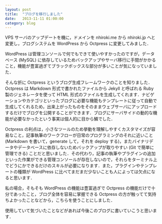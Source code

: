 ```yaml
---
layout: post
title:  "ブログを移行しました"
date:   2013-11-11 01:00:00
category: blog
---
```


VPS サーバのアップデートを機に，ドメインを nhiroki.me から nhiroki.jp へと変更し，ブログシステムを WordPress から Octpress に変更してみました．

WordPress は管理コンソールで何でもできて使いやすかったのですが，データベース (MySQL) に依存しているためバックアップやサーバ移行に手間がかかること，機能が豊富過ぎてブラックボックスな部分が多いことが気になっていました．

そんな折に Octpress というブログ生成フレームワークのことを知りました．Octpress は Markdown 形式で書かれたファイルから Jekyll と呼ばれる Ruby 製のジェネレータを使って HTML 形式のファイルを生成してくれます．ナビゲーションやカテゴリといったブログに必要な機能もテンプレートに従って自動で生成してくれるため，出来上がったものをそのままウェブサーバにアップロードするだけでブログを公開することができます．ブログにサーバサイドの動的な機能が必要なかったという事実は個人的に目から鱗でした．

Octpress の利点は，小さなツールのため挙動を理解しやすくカスタマイズが容易なこと，記事執筆のワークフローが日常のプログラミングのそれに近いこと (Markdown を書いて，generate して，それを deploy する)，またバイナリデータやデータベースに依存しないためバックアップが取りやすい (Git で簡単に管理できる) ことだと思いました．その代わり，記事の執筆やプラグインの追加といった作業ができる管理コンソールが存在しないので，それらをターミナル上でどうにかできるだけのスキルが必要になります．また，プラグインやテンプレートの種類が WordPress に比べてまだまだ少ないことも人によっては欠点になると思います．

私の場合，そもそも WordPress の機能は豊富過ぎで Octpress の機能だけで十分であったこと，ブログ全体を容易に掌握できる Octpress の方が触ってて気持ちよかったことなどから，こちらを使うことにしました．

使用していて気づいたことなどがあれば今後このブログに書いていこうと思います．
